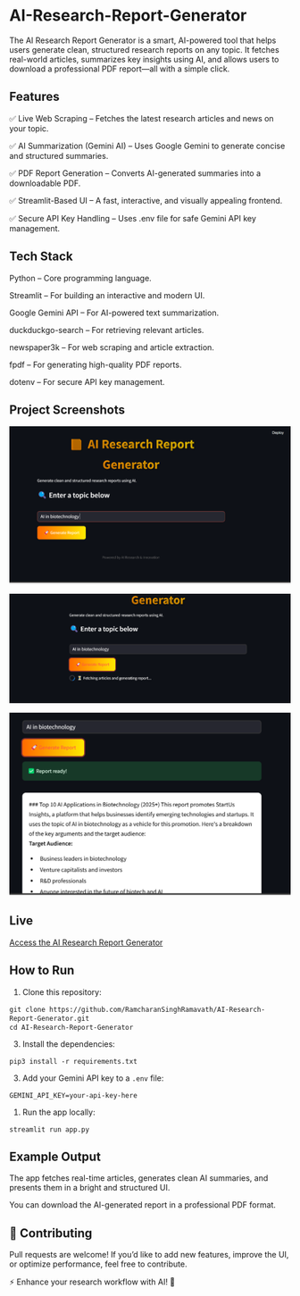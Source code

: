 # AI-Research-Report-Generator
The AI Research Report Generator is a smart, AI-powered tool that helps users generate clean, structured research reports on any topic. It fetches real-world articles, summarizes key insights using AI, and allows users to download a professional PDF report—all with a simple click.
## Features

✅ Live Web Scraping – Fetches the latest research articles and news on your topic.

✅ AI Summarization (Gemini AI) – Uses Google Gemini to generate concise and structured summaries.

✅ PDF Report Generation – Converts AI-generated summaries into a downloadable PDF.

✅ Streamlit-Based UI – A fast, interactive, and visually appealing frontend.

✅ Secure API Key Handling – Uses .env file for safe Gemini API key management. 

## Tech Stack

Python – Core programming language.

Streamlit – For building an interactive and modern UI.

Google Gemini API – For AI-powered text summarization.

duckduckgo-search – For retrieving relevant articles.

newspaper3k – For web scraping and article extraction.

fpdf – For generating high-quality PDF reports.

dotenv – For secure API key management.

## Project Screenshots

![Screenshot 1](Images/Screenshot%202025-04-03%20233205.png)

![Screenshot 2](Images/Screenshot%202025-04-03%20233218.png)

![Screenshot 3](Images/Screenshot%202025-04-03%20233331.png)

## Live

[Access the AI Research Report Generator](https://ai-research-report-generator-v9op.onrender.com/)

## How to Run

1. Clone this repository:
```
git clone https://github.com/RamcharanSinghRamavath/AI-Research-Report-Generator.git
cd AI-Research-Report-Generator
```


3. Install the dependencies:

```
pip3 install -r requirements.txt
```

3. Add your Gemini API key to a `.env` file:

```
GEMINI_API_KEY=your-api-key-here
```

1. Run the app locally:

```
streamlit run app.py
```

## Example Output

The app fetches real-time articles, generates clean AI summaries, and presents them in a bright and structured UI.

You can download the AI-generated report in a professional PDF format.



## 🤝 Contributing
Pull requests are welcome! If you’d like to add new features, improve the UI, or optimize performance, feel free to contribute.

⚡ Enhance your research workflow with AI! 🚀
